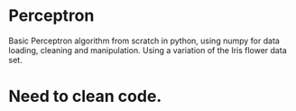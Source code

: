 # Perceptron
Basic Perceptron algorithm from scratch in python, using numpy for data loading, cleaning and manipulation.
Using a variation of the Iris flower data set.
# Need to clean code.
